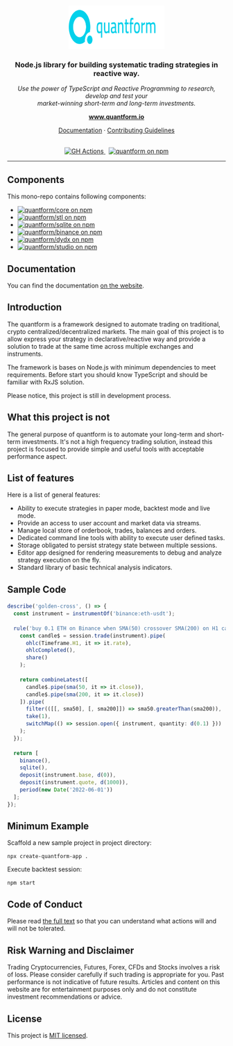 <p align="center">
  <img src="https://raw.githubusercontent.com/quantform/quantform/main/quantform.svg" alt="quantform-logo" width="220px" height="100px"/>
  <br>
</p>
<h3 align="center">Node.js library for building systematic trading strategies in reactive way.</h3>
<p align="center">
  <i>Use the power of TypeScript and Reactive Programming to research, develop and test your <br />market-winning short-term and long-term investments.</i>
  <br>
</p>

<p align="center">
  <a href="https://www.quantform.io"><strong>www.quantform.io</strong></a>
  <br>
</p>

<p align="center">
  <a href="https://developer.quantform.io/">Documentation</a>
  ·
  <a href="CONTRIBUTING.md">Contributing Guidelines</a>
  <br>
  <br>
</p>

<p align="center">
  <a href="https://github.com/quantform/quantform/actions/workflows/release.yml">
    <img src="https://github.com/quantform/quantform/actions/workflows/release.yml/badge.svg" alt="GH Actions" />
  </a>&nbsp;
  <a href="LICENSE.md">
    <img src="https://img.shields.io/badge/license-MIT-blue.svg" alt="quantform on npm" />
  </a>
</p>

<hr>

## Components

This mono-repo contains following components:

- <a href="https://www.npmjs.com/package/@quantform/core"><img src="https://img.shields.io/npm/v/@quantform/core.svg?logo=npm&logoColor=fff&label=@quantform/core&color=03D1EB&style=flat-square" alt="quantform/core on npm" /></a>
- <a href="https://www.npmjs.com/package/@quantform/stl"><img src="https://img.shields.io/npm/v/@quantform/stl.svg?logo=npm&logoColor=fff&label=@quantform/stl&color=03D1EB&style=flat-square" alt="quantform/stl on npm" /></a>
- <a href="https://www.npmjs.com/package/@quantform/sqlite"><img src="https://img.shields.io/npm/v/@quantform/sqlite.svg?logo=npm&logoColor=fff&label=@quantform/sqlite&color=03D1EB&style=flat-square" alt="quantform/sqlite on npm" /></a>
- <a href="https://www.npmjs.com/package/@quantform/binance"><img src="https://img.shields.io/npm/v/@quantform/binance.svg?logo=npm&logoColor=fff&label=@quantform/binance&color=03D1EB&style=flat-square" alt="quantform/binance on npm" /></a>
- <a href="https://www.npmjs.com/package/@quantform/dydx"><img src="https://img.shields.io/npm/v/@quantform/dydx.svg?logo=npm&logoColor=fff&label=@quantform/dydx&color=03D1EB&style=flat-square" alt="quantform/dydx on npm" /></a>
- <a href="https://www.npmjs.com/package/@quantform/studio"><img src="https://img.shields.io/npm/v/@quantform/studio.svg?logo=npm&logoColor=fff&label=@quantform/studio&color=03D1EB&style=flat-square" alt="quantform/studio on npm" /></a>

## Documentation

You can find the documentation [on the website](https://developer.quantform.io).

## Introduction

The quantform is a framework designed to automate trading on traditional, crypto centralized/decentralized markets. The main goal of this project is to allow express your strategy in declarative/reactive way and provide a solution to trade at the same time across multiple exchanges and instruments.

The framework is bases on Node.js with minimum dependencies to meet requirements. Before start you should know TypeScript and should be familiar with RxJS solution.

Please notice, this project is still in development process.

## What this project is not

The general purpose of quantform is to automate your long-term and short-term investments. It's not a high frequency trading solution, instead this project is focused to provide simple and useful tools with acceptable performance aspect.

## List of features

Here is a list of general features:

- Ability to execute strategies in paper mode, backtest mode and live mode.
- Provide an access to user account and market data via streams.
- Manage local store of orderbook, trades, balances and orders.
- Dedicated command line tools with ability to execute user defined tasks.
- Storage obligated to persist strategy state between multiple sessions.
- Editor app designed for rendering measurements to debug and analyze strategy execution on the fly.
- Standard library of basic technical analysis indicators.

## Sample Code

```ts
describe('golden-cross', () => {
  const instrument = instrumentOf('binance:eth-usdt');

  rule('buy 0.1 ETH on Binance when SMA(50) crossover SMA(200) on H1 candle', session => {
    const candle$ = session.trade(instrument).pipe(
      ohlc(Timeframe.H1, it => it.rate),
      ohlcCompleted(),
      share()
    );

    return combineLatest([
      candle$.pipe(sma(50, it => it.close)),
      candle$.pipe(sma(200, it => it.close))
    ]).pipe(
      filter(([[, sma50], [, sma200]]) => sma50.greaterThan(sma200)),
      take(1),
      switchMap(() => session.open({ instrument, quantity: d(0.1) }))
    );
  });

  return [
    binance(),
    sqlite(),
    deposit(instrument.base, d(0)),
    deposit(instrument.quote, d(1000)),
    period(new Date('2022-06-01'))
  ];
});
```

## Minimum Example

Scaffold a new sample project in project directory:

```
npx create-quantform-app .
```

Execute backtest session:

```
npm start
```

## Code of Conduct

Please read [the full text](./CODE_OF_CONDUCT.md) so that you can understand what actions will and will not be tolerated.

## Risk Warning and Disclaimer

Trading Cryptocurrencies, Futures, Forex, CFDs and Stocks involves a risk of loss. Please consider carefully if such trading is appropriate for you. Past performance is not indicative of future results. Articles and content on this website are for entertainment purposes only and do not constitute investment recommendations or advice.

## License

This project is [MIT licensed](./LICENSE.md).